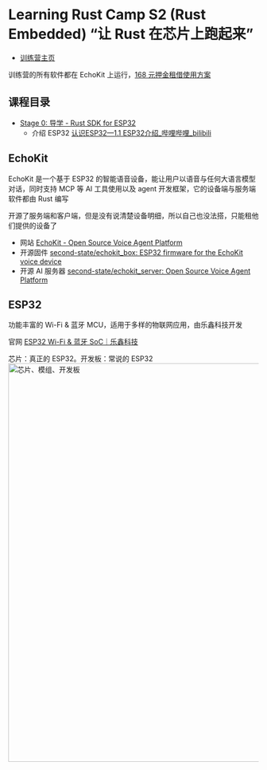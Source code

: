 # Learning Rust Camp S2 (Rust Embedded) “让 Rust 在芯片上跑起来”

- [训练营主页](https://opencamp.cn/Rust/camp/S02)

训练营的所有软件都在 EchoKit 上运行，[168 元押金租借使用方案](https://opencamp.ai/Rust/bbs/2)

## 课程目录

- [Stage 0: 导学 - Rust SDK for ESP32](https://opencamp.cn/Rust/camp/S02/stage/0)
    - 介绍 ESP32 [认识ESP32—1.1 ESP32介绍_哔哩哔哩_bilibili](https://www.bilibili.com/video/BV1u861YHEso)

## EchoKit

EchoKit 是一个基于 ESP32 的智能语音设备，能让用户以语音与任何大语言模型对话，同时支持 MCP 等 AI 工具使用以及 agent 开发框架，它的设备端与服务端软件都由 Rust 编写

开源了服务端和客户端，但是没有说清楚设备明细，所以自己也没法搭，只能租他们提供的设备了

- 网站 [EchoKit - Open Source Voice Agent Platform](https://echokit.dev/)
- 开源固件 [second-state/echokit_box: ESP32 firmware for the EchoKit voice device](https://github.com/second-state/echokit_box)
- 开源 AI 服务器 [second-state/echokit_server: Open Source Voice Agent Platform](https://github.com/second-state/echokit_server)

## ESP32

功能丰富的 Wi-Fi & 蓝牙 MCU，适用于多样的物联网应用，由乐鑫科技开发

官网 [ESP32 Wi-Fi & 蓝牙 SoC｜乐鑫科技](https://www.espressif.com/zh-hans/products/socs/esp32)

芯片：真正的 ESP32。开发板：常说的 ESP32
<img src="https://files.catbox.moe/5u0rfc.jpg" alt="芯片、模组、开发板" width="800">
